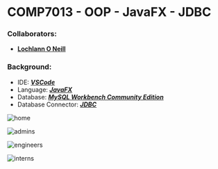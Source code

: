 <!--https://github.com/darsaveli/Readme-Markdown-Syntax-->

# COMP7013 - OOP - JavaFX - JDBC
### Collaborators:
* **[Lochlann O Neill](https://github.com/lochlannoneill)**

### Background:
* IDE: ***[VSCode](https://code.visualstudio.com/)***  
* Language: ***[JavaFX](https://openjfx.io/)***  
* Database: ***[MySQL Workbench Community Edition](https://openjfx.io/](https://dev.mysql.com/downloads/workbench/))***  
* Database Connector: ***[JDBC](https://dev.mysql.com/downloads/connector/j/8.0.html)***  

<!--### About:  -->
<!--A staff directory GUI to interact with an SQL database containing multiple different kinds of employees. {Admin, Engineer, Intern} which inherit from the Staff class.  -->

<!--Records may be added/deleted/updated from their respective databases through the observable list element selection in each tab using.  -->

![home](https://github.com/lochlannoneill/COMP7013-OOP-GUI/blob/main/screenshots/home.png?raw=true)  

![admins](https://github.com/lochlannoneill/COMP7013-OOP-GUI/blob/main/screenshots/admins.png?raw=true)  

![engineers](https://github.com/lochlannoneill/COMP7013-OOP-GUI/blob/main/screenshots/engineers.png?raw=true)  

![interns](https://github.com/lochlannoneill/COMP7013-OOP-GUI/blob/main/screenshots/interns.png?raw=true)  
